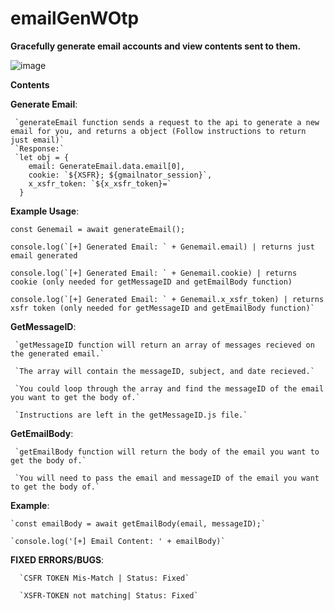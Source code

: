 # emailGenWOtp
**Gracefully generate email accounts and view contents sent to them.**

![image](https://user-images.githubusercontent.com/98126132/229611744-4aa6fe1d-d4c2-4f90-8a7f-4a11a30cf5e5.png)



**Contents**

 **Generate Email**:

     `generateEmail function sends a request to the api to generate a new email for you, and returns a object (Follow instructions to return just email)`
     `Response:`
     `let obj = {
        email: GenerateEmail.data.email[0],
        cookie: `${XSFR}; ${gmailnator_session}`,
        x_xsfr_token: `${x_xsfr_token}=`
      }
      
**Example Usage**:

    const Genemail = await generateEmail();
    
    console.log(`[+] Generated Email: ` + Genemail.email) | returns just email generated
    
    console.log(`[+] Generated Email: ` + Genemail.cookie) | returns cookie (only needed for getMessageID and getEmailBody function)
    
    console.log(`[+] Generated Email: ` + Genemail.x_xsfr_token) | returns xsfr token (only needed for getMessageID and getEmailBody function)`

 **GetMessageID**:

     `getMessageID function will return an array of messages recieved on the generated email.`

     `The array will contain the messageID, subject, and date recieved.`

     `You could loop through the array and find the messageID of the email you want to get the body of.`

     `Instructions are left in the getMessageID.js file.`
   
**GetEmailBody**:

     `getEmailBody function will return the body of the email you want to get the body of.`

     `You will need to pass the email and messageID of the email you want to get the body of.`

**Example**:
  
    `const emailBody = await getEmailBody(email, messageID);`
    
    `console.log('[+] Email Content: ' + emailBody)`
    
 **FIXED ERRORS/BUGS**:
      
      `CSFR TOKEN Mis-Match | Status: Fixed`
      
      `XSFR-TOKEN not matching| Status: Fixed`
      
  
  
